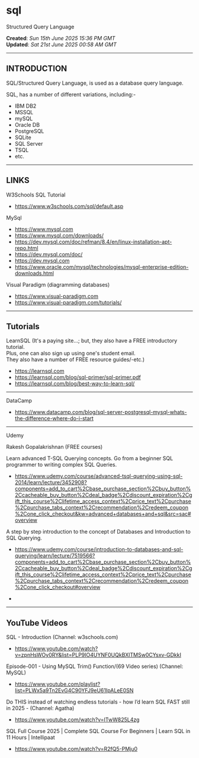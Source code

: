 # sql
Structured Query Language

**Created**: *Sun 15th June 2025 15:36 PM GMT*  
**Updated**: *Sat 21st June 2025 00:58 AM GMT*  

-----

## INTRODUCTION

SQL/Structured Query Language, is used as a database query language.

SQL, has a number of different variations, including:-

- IBM DB2  
- MSSQL  
- mySQL  
- Oracle DB   
- PostgreSQL  
- SQLite  
- SQL Server  
- TSQL  
- etc.
  
-----

## LINKS

W3Schools SQL Tutorial  
- https://www.w3schools.com/sql/default.asp

MySql  
- https://www.mysql.com
- https://www.mysql.com/downloads/
- https://dev.mysql.com/doc/refman/8.4/en/linux-installation-apt-repo.html  
- https://dev.mysql.com/doc/  
- https://dev.mysql.com
- https://www.oracle.com/mysql/technologies/mysql-enterprise-edition-downloads.html  

Visual Paradigm (diagramming databases)     
- https://www.visual-paradigm.com
- https://www.visual-paradigm.com/tutorials/  

-----
 
## Tutorials

LearnSQL (It's a paying site...; but, they also have a FREE introductory tutorial.  
Plus, one can also sign up using one's student email.   
They also have a number of FREE resource guides/-etc.)      
- https://learnsql.com  
- https://learnsql.com/blog/sql-primer/sql-primer.pdf  
- https://learnsql.com/blog/best-way-to-learn-sql/

-----

DataCamp  
- https://www.datacamp.com/blog/sql-server-postgresql-mysql-whats-the-difference-where-do-i-start  

-----

Udemy

Rakesh Gopalakrishnan (FREE courses)  

Learn advanced T-SQL Querying concepts. Go from a beginner SQL programmer to writing complex SQL Queries.  

- https://www.udemy.com/course/advanced-tsql-querying-using-sql-2014/learn/lecture/3452908?components=add_to_cart%2Cbase_purchase_section%2Cbuy_button%2Ccacheable_buy_button%2Cdeal_badge%2Cdiscount_expiration%2Cgift_this_course%2Clifetime_access_context%2Cprice_text%2Cpurchase%2Cpurchase_tabs_context%2Crecommendation%2Credeem_coupon%2Cone_click_checkout&kw=advanced+databases+and+sql&src=sac#overview

A step by step introduction to the concept of Databases and Introduction to SQL Querying.  

- https://www.udemy.com/course/introduction-to-databases-and-sql-querying/learn/lecture/7519566?components=add_to_cart%2Cbase_purchase_section%2Cbuy_button%2Ccacheable_buy_button%2Cdeal_badge%2Cdiscount_expiration%2Cgift_this_course%2Clifetime_access_context%2Cprice_text%2Cpurchase%2Cpurchase_tabs_context%2Crecommendation%2Credeem_coupon%2Cone_click_checkout#overview

- 

-----

## YouTube Videos


SQL - Introduction (Channel: w3schools.com)  
- https://www.youtube.com/watch?v=zpnHsWOy0RY&list=PLP9IO4UYNF0UQkBXlTMSw0CYsxv-GDkkI  

Episode-001 - Using MySQL Trim() Function/(69 Video series)  (Channel: MySQL)   
- https://www.youtube.com/playlist?list=PLWx5a9Tn2EvG4C90YFJ9eU61IpALeE0SN  
  
Do THIS instead of watching endless tutorials - how I’d learn SQL FAST still in 2025 - (Channel: Agatha)     
- https://www.youtube.com/watch?v=ITwW825L4zg

SQL Full Course 2025 | Complete SQL Course For Beginners | Learn SQL in 11 Hours | Intellipaat    
- https://www.youtube.com/watch?v=R2fQ5-PMju0
